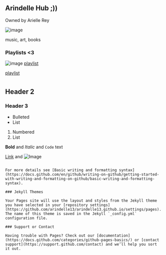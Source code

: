 ## Arindelle Hub ;))
Owned by Arielle Rey

![image](https://user-images.githubusercontent.com/102721958/161282578-e640e3c6-d8d7-4215-8d9c-0f5034b53e9a.png)

music, art, books

### Playlists <3

![image](https://open.spotify.com/playlist/26c8gqFfG3o5k7UcKZHqfI?si=51a1682e203d4836)
[playlist](https://open.spotify.com/playlist/0AsSCRRNGrhaVawrTl3yxs?si=572812c7751d4a23)

[playlist](https://open.spotify.com/playlist/26c8gqFfG3o5k7UcKZHqfI?si=51a1682e203d4836)

# 

## Header 2
### Header 3

- Bulleted
- List

1. Numbered
2. List

**Bold** and _Italic_ and `Code` text

[Link](url) and ![Image](src)
```

For more details see [Basic writing and formatting syntax](https://docs.github.com/en/github/writing-on-github/getting-started-with-writing-and-formatting-on-github/basic-writing-and-formatting-syntax).

### Jekyll Themes

Your Pages site will use the layout and styles from the Jekyll theme you have selected in your [repository settings](https://github.com/arindelle13/arindelle13.github.io/settings/pages). The name of this theme is saved in the Jekyll `_config.yml` configuration file.

### Support or Contact

Having trouble with Pages? Check out our [documentation](https://docs.github.com/categories/github-pages-basics/) or [contact support](https://support.github.com/contact) and we’ll help you sort it out.
